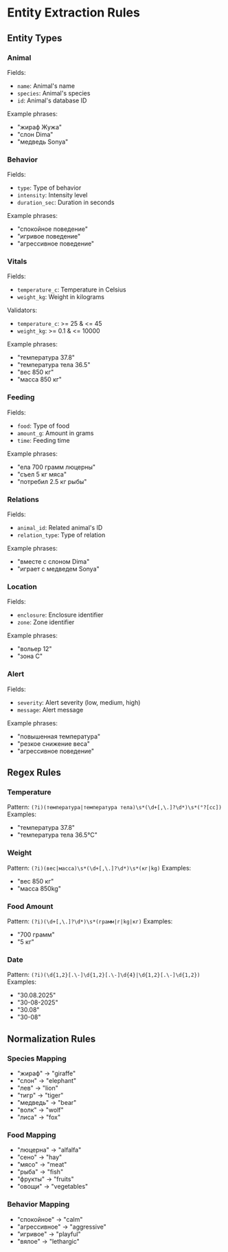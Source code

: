 # Entity Extraction Rules

## Entity Types

### Animal
Fields:
- `name`: Animal's name
- `species`: Animal's species
- `id`: Animal's database ID

Example phrases:
- "жираф Жужа"
- "слон Dima"
- "медведь Sonya"

### Behavior
Fields:
- `type`: Type of behavior
- `intensity`: Intensity level
- `duration_sec`: Duration in seconds

Example phrases:
- "спокойное поведение"
- "игривое поведение"
- "агрессивное поведение"

### Vitals
Fields:
- `temperature_c`: Temperature in Celsius
- `weight_kg`: Weight in kilograms

Validators:
- `temperature_c`: >= 25 & <= 45
- `weight_kg`: >= 0.1 & <= 10000

Example phrases:
- "температура 37.8"
- "температура тела 36.5"
- "вес 850 кг"
- "масса 850 кг"

### Feeding
Fields:
- `food`: Type of food
- `amount_g`: Amount in grams
- `time`: Feeding time

Example phrases:
- "ела 700 грамм люцерны"
- "съел 5 кг мяса"
- "потребил 2.5 кг рыбы"

### Relations
Fields:
- `animal_id`: Related animal's ID
- `relation_type`: Type of relation

Example phrases:
- "вместе с слоном Dima"
- "играет с медведем Sonya"

### Location
Fields:
- `enclosure`: Enclosure identifier
- `zone`: Zone identifier

Example phrases:
- "вольер 12"
- "зона C"

### Alert
Fields:
- `severity`: Alert severity (low, medium, high)
- `message`: Alert message

Example phrases:
- "повышенная температура"
- "резкое снижение веса"
- "агрессивное поведение"

## Regex Rules

### Temperature
Pattern: `(?i)(температура|температура тела)\s*(\d+[,\.]?\d*)\s*(°?[cс])`
Examples:
- "температура 37.8"
- "температура тела 36.5°C"

### Weight
Pattern: `(?i)(вес|масса)\s*(\d+[,\.]?\d*)\s*(кг|kg)`
Examples:
- "вес 850 кг"
- "масса 850kg"

### Food Amount
Pattern: `(?i)(\d+[,\.]?\d*)\s*(грамм|г|kg|кг)`
Examples:
- "700 грамм"
- "5 кг"

### Date
Pattern: `(?i)(\d{1,2}[.\-]\d{1,2}[.\-]\d{4}|\d{1,2}[.\-]\d{1,2})`
Examples:
- "30.08.2025"
- "30-08-2025"
- "30.08"
- "30-08"

## Normalization Rules

### Species Mapping
- "жираф" → "giraffe"
- "слон" → "elephant"
- "лев" → "lion"
- "тигр" → "tiger"
- "медведь" → "bear"
- "волк" → "wolf"
- "лиса" → "fox"

### Food Mapping
- "люцерна" → "alfalfa"
- "сено" → "hay"
- "мясо" → "meat"
- "рыба" → "fish"
- "фрукты" → "fruits"
- "овощи" → "vegetables"

### Behavior Mapping
- "спокойное" → "calm"
- "агрессивное" → "aggressive"
- "игривое" → "playful"
- "вялое" → "lethargic"